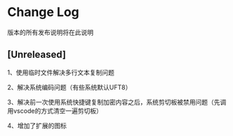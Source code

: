 # Change Log
版本的所有发布说明将在此说明

## [Unreleased]

1、使用临时文件解决多行文本复制问题

2、解决系统编码问题（有些系统默认UFT8）

3、解决前一次使用系统快捷键复制加密内容之后，系统剪切板被禁用问题（先调用vscode的方式清空一遍剪切板）

4、增加了扩展的图标